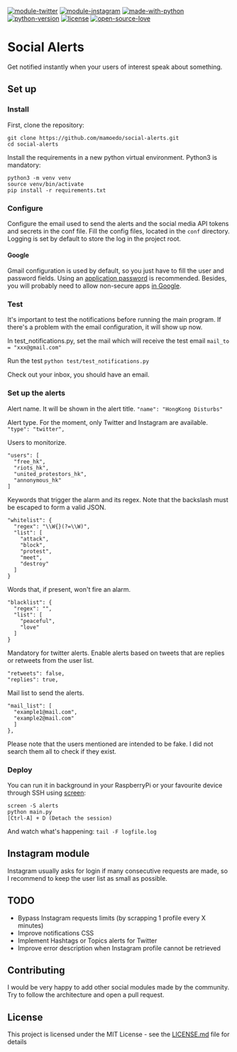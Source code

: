 [![module-twitter](https://img.shields.io/badge/module-Twitter-00aced)](https://www.twitter.com/)
[![module-instagram](https://img.shields.io/badge/module-Instagram-bc2a8d)](https://www.instagram.com/)
[![made-with-python](https://img.shields.io/badge/Made%20with-Python-1f425f.svg)](https://www.python.org/)
[![python-version](https://img.shields.io/badge/python-3.5%20|%203.6%20|%203.7%20|%203.8-blue)](https://www.python.org/download/releases/3.0/)
[![license](https://img.shields.io/pypi/l/ansicolortags.svg)](https://github.com/mamoedo/social-alerts/blob/master/LICENSE.md)
[![open-source-love](https://badges.frapsoft.com/os/v1/open-source.png?v=103)](https://opensource.guide/)

# Social Alerts

Get notified instantly when your users of interest speak about something.

## Set up

### Install

First, clone the repository:

```
git clone https://github.com/mamoedo/social-alerts.git
cd social-alerts
```

Install the requirements in a new python virtual environment. Python3 is mandatory:

```
python3 -m venv venv
source venv/bin/activate
pip install -r requirements.txt
```

### Configure

Configure the email used to send the alerts and the social media API tokens and secrets in the conf file. Fill the config files, located in the `conf` directory. Logging is set by default to store the log in the project root.

#### Google

Gmail configuration is used by default, so you just have to fill the user and password fields.
Using an [application password](https://support.google.com/accounts/answer/185833?hl=en) is recommended. Besides, you will probably need to allow non-secure apps [in Google](https://myaccount.google.com/lesssecureapps).

### Test

It's important to test the notifications before running the main program. If there's a problem with the email configuration, it will show up now.

In test_notifications.py, set the mail which will receive the test email
`mail_to = "xxx@gmail.com"`

Run the test
`python test/test_notifications.py`

Check out your inbox, you should have an email.

### Set up the alerts

Alert name. It will be shown in the alert title.
`"name": "HongKong Disturbs"`

Alert type. For the moment, only Twitter and Instagram are available.
`"type": "twitter",`

Users to monitorize.
```
"users": [
  "free_hk",
  "riots_hk",
  "united_protestors_hk",
  "annonymous_hk"
]
```

Keywords that trigger the alarm and its regex. Note that the backslash must be escaped to form a valid JSON. 
```
"whitelist": {
  "regex": "\\W{}(?=\\W)",
  "list": [
    "attack",
    "block",
    "protest",
    "meet",
    "destroy"
  ]
}
```

Words that, if present, won't fire an alarm.
```
"blacklist": {
  "regex": "",
  "list": [
    "peaceful",
    "love"
  ]
}
```

Mandatory for twitter alerts. Enable alerts based on tweets that are replies or retweets from the user list.
```
"retweets": false,
"replies": true,
```

Mail list to send the alerts.
```
"mail_list": [
  "example1@mail.com",
  "example2@mail.com"
  ]
},
```

Please note that the users mentioned are intended to be fake. I did not search them all to check if they exist.

### Deploy
 
You can run it in background in your RaspberryPi or your favourite device through SSH using [screen](https://gist.github.com/jctosta/af918e1618682638aa82):
```
screen -S alerts
python main.py
[Ctrl-A] + D (Detach the session)
```
And watch what's happening:
`tail -F logfile.log`

## Instagram module
Instagram usually asks for login if many consecutive requests are made, so I recommend to keep the user list as small as possible.

## TODO
* Bypass Instagram requests limits (by scrapping 1 profile every X minutes)
* Improve notifications CSS
* Implement Hashtags or Topics alerts for Twitter
* Improve error description when Instagram profile cannot be retrieved

## Contributing

I would be very happy to add other social modules made by the community. Try to follow the architecture and open a pull request. 

## License

This project is licensed under the MIT License - see the [LICENSE.md](LICENSE.md) file for details
